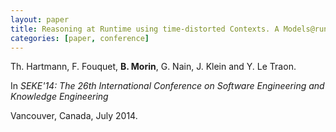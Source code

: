 ```yaml
---
layout: paper
title: Reasoning at Runtime using time-distorted Contexts. A Models@run.time based Approach
categories: [paper, conference]
---
```

Th. Hartmann, F. Fouquet, **B. Morin**, G. Nain, J. Klein and Y. Le Traon.

In _SEKE'14: The 26th International Conference on Software Engineering and Knowledge Engineering_

Vancouver, Canada, July 2014.

